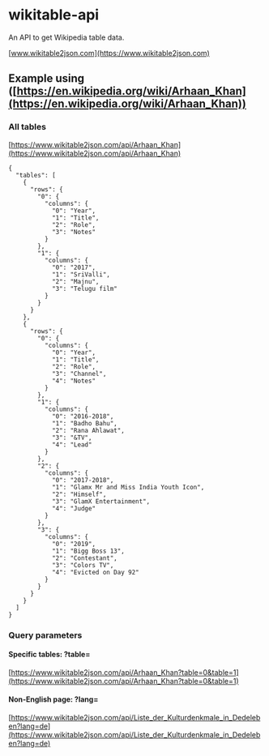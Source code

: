 # wikitable-api
An API to get Wikipedia table data.

[www.wikitable2json.com](https://www.wikitable2json.com)

## Example using ([https://en.wikipedia.org/wiki/Arhaan_Khan](https://en.wikipedia.org/wiki/Arhaan_Khan))
### All tables
[https://www.wikitable2json.com/api/Arhaan_Khan](https://www.wikitable2json.com/api/Arhaan_Khan)
```
{
  "tables": [
    {
      "rows": {
        "0": {
          "columns": {
            "0": "Year",
            "1": "Title",
            "2": "Role",
            "3": "Notes"
          }
        },
        "1": {
          "columns": {
            "0": "2017",
            "1": "SriValli",
            "2": "Majnu",
            "3": "Telugu film"
          }
        }
      }
    },
    {
      "rows": {
        "0": {
          "columns": {
            "0": "Year",
            "1": "Title",
            "2": "Role",
            "3": "Channel",
            "4": "Notes"
          }
        },
        "1": {
          "columns": {
            "0": "2016-2018",
            "1": "Badho Bahu",
            "2": "Rana Ahlawat",
            "3": "&TV",
            "4": "Lead"
          }
        },
        "2": {
          "columns": {
            "0": "2017-2018",
            "1": "Glamx Mr and Miss India Youth Icon",
            "2": "Himself",
            "3": "GlamX Entertainment",
            "4": "Judge"
          }
        },
        "3": {
          "columns": {
            "0": "2019",
            "1": "Bigg Boss 13",
            "2": "Contestant",
            "3": "Colors TV",
            "4": "Evicted on Day 92"
          }
        }
      }
    }
  ]
}
```

### Query parameters
#### Specific tables: ?table=
[https://www.wikitable2json.com/api/Arhaan_Khan?table=0&table=1](https://www.wikitable2json.com/api/Arhaan_Khan?table=0&table=1)
#### Non-English page: ?lang=
[https://www.wikitable2json.com/api/Liste_der_Kulturdenkmale_in_Dedeleben?lang=de](https://www.wikitable2json.com/api/Liste_der_Kulturdenkmale_in_Dedeleben?lang=de)